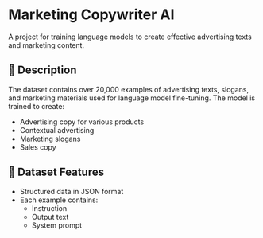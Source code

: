 # Marketing Copywriter AI

A project for training language models to create effective advertising texts and marketing content.

## 📝 Description

The dataset contains over 20,000 examples of advertising texts, slogans, and marketing materials used for language model fine-tuning. The model is trained to create:

- Advertising copy for various products
- Contextual advertising
- Marketing slogans
- Sales copy

## 🎯 Dataset Features

- Structured data in JSON format
- Each example contains:
  - Instruction
  - Output text
  - System prompt
